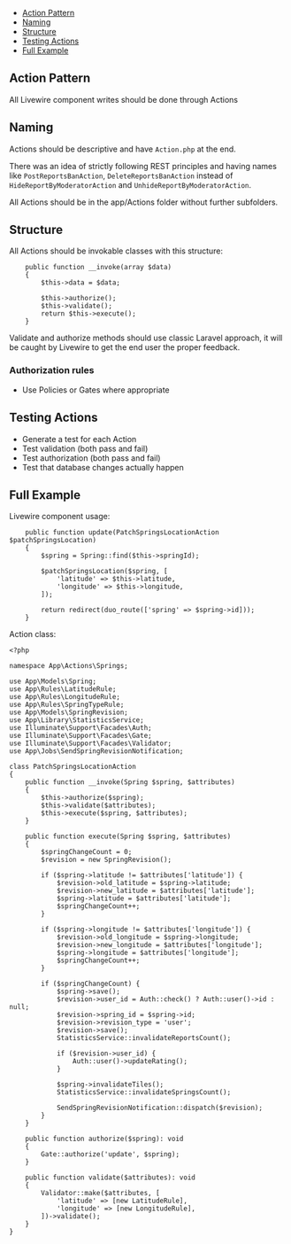 - [Action Pattern](#action-pattern)
- [Naming](#naming)
- [Structure](#file-structure)
- [Testing Actions](#testing-actions)
- [Full Example](#full-example)

<a name="action-pattern"></a>
## Action Pattern
All Livewire component writes should be done through Actions

<a name="naming"></a>
## Naming
Actions should be descriptive and have `Action.php` at the end.

There was an idea of strictly following REST principles and having
names like `PostReportsBanAction`, `DeleteReportsBanAction` instead
of `HideReportByModeratorAction` and `UnhideReportByModeratorAction`.

All Actions should be in the app/Actions folder without further subfolders.

<a name="structure"></a>
## Structure
All Actions should be invokable classes with this structure:
```
    public function __invoke(array $data)
    {
        $this->data = $data;
        
        $this->authorize();
        $this->validate();
        return $this->execute();
    }
```

Validate and authorize methods should use classic Laravel approach,
it will be caught by Livewire to get the end user the proper feedback.

### Authorization rules
- Use Policies or Gates where appropriate

<a name="testing-actions"></a>
## Testing Actions
- Generate a test for each Action
- Test validation (both pass and fail)
- Test authorization (both pass and fail)
- Test that database changes actually happen

<a name="full-example"></a>
## Full Example
Livewire component usage:
```
    public function update(PatchSpringsLocationAction $patchSpringsLocation)
    {
        $spring = Spring::find($this->springId);

        $patchSpringsLocation($spring, [
            'latitude' => $this->latitude,
            'longitude' => $this->longitude,
        ]);

        return redirect(duo_route(['spring' => $spring->id]));
    }
```

Action class:
```
<?php

namespace App\Actions\Springs;

use App\Models\Spring;
use App\Rules\LatitudeRule;
use App\Rules\LongitudeRule;
use App\Rules\SpringTypeRule;
use App\Models\SpringRevision;
use App\Library\StatisticsService;
use Illuminate\Support\Facades\Auth;
use Illuminate\Support\Facades\Gate;
use Illuminate\Support\Facades\Validator;
use App\Jobs\SendSpringRevisionNotification;

class PatchSpringsLocationAction
{
    public function __invoke(Spring $spring, $attributes)
    {
        $this->authorize($spring);
        $this->validate($attributes);
        $this->execute($spring, $attributes);
    }

    public function execute(Spring $spring, $attributes)
    {
        $springChangeCount = 0;
        $revision = new SpringRevision();

        if ($spring->latitude != $attributes['latitude']) {
            $revision->old_latitude = $spring->latitude;
            $revision->new_latitude = $attributes['latitude'];
            $spring->latitude = $attributes['latitude'];
            $springChangeCount++;
        }

        if ($spring->longitude != $attributes['longitude']) {
            $revision->old_longitude = $spring->longitude;
            $revision->new_longitude = $attributes['longitude'];
            $spring->longitude = $attributes['longitude'];
            $springChangeCount++;
        }

        if ($springChangeCount) {
            $spring->save();
            $revision->user_id = Auth::check() ? Auth::user()->id : null;
            $revision->spring_id = $spring->id;
            $revision->revision_type = 'user';
            $revision->save();
            StatisticsService::invalidateReportsCount();

            if ($revision->user_id) {
                Auth::user()->updateRating();
            }

            $spring->invalidateTiles();
            StatisticsService::invalidateSpringsCount();

            SendSpringRevisionNotification::dispatch($revision);
        }
    }

    public function authorize($spring): void
    {
        Gate::authorize('update', $spring);
    }

    public function validate($attributes): void
    {
        Validator::make($attributes, [
            'latitude' => [new LatitudeRule],
            'longitude' => [new LongitudeRule],
        ])->validate();
    }
}